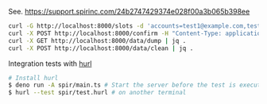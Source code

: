 See. https://support.spirinc.com/24b2747429374e028f00a3b065b398ee

```sh
curl -G http://localhost:8000/slots -d 'accounts=test1@example.com,test2@example.com' --data-urlencode 'startTime=2022/01/01 10:00' --data-urlencode 'endTime=2022/01/03 15:30' | jq .
curl -X POST http://localhost:8000/confirm -H "Content-Type: application/json" -d '{ "accounts": ["test1@example.com", "test2@example.com"], "startTime": "2022/01/01 10:30" }' | jq .
curl -X GET http://localhost:8000/data/dump | jq .
curl -X POST http://localhost:8000/data/clean | jq .
```

Integration tests with [hurl](https://hurl.dev/)

```sh
# Install hurl
$ deno run -A spir/main.ts # Start the server before the test is executed
$ hurl --test spir/test.hurl # on another terminal
```
